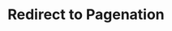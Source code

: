 ---
title: "Redirect to Pagenation"
layout: "redirect"
aliases: ["/page15/"]
redirect_url: "/page/15/"
---